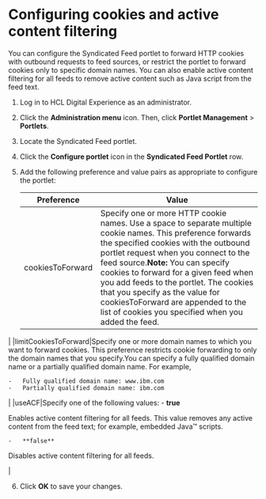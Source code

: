 # Configuring cookies and active content filtering

You can configure the Syndicated Feed portlet to forward HTTP cookies with outbound requests to feed sources, or restrict the portlet to forward cookies only to specific domain names. You can also enable active content filtering for all feeds to remove active content such as Java script from the feed text.

1.  Log in to HCL Digital Experience as an administrator.

2.  Click the **Administration menu** icon. Then, click **Portlet Management** \> **Portlets**.

3.  Locate the Syndicated Feed portlet.

4.  Click the **Configure portlet** icon in the **Syndicated Feed Portlet** row.

5.  Add the following preference and value pairs as appropriate to configure the portlet:

    |Preference|Value|
    |----------|-----|
    |cookiesToForward|Specify one or more HTTP cookie names. Use a space to separate multiple cookie names. This preference forwards the specified cookies with the outbound portlet request when you connect to the feed source.**Note:** You can specify cookies to forward for a given feed when you add feeds to the portlet. The cookies that you specify as the value for cookiesToForward are appended to the list of cookies you specified when you added the feed.

|
    |limitCookiesToForward|Specify one or more domain names to which you want to forward cookies. This preference restricts cookie forwarding to only the domain names that you specify.You can specify a fully qualified domain name or a partially qualified domain name. For example,

    -   Fully qualified domain name: www.ibm.com
    -   Partially qualified domain name: ibm.com
|
    |useACF|Specify one of the following values:    -   **true**

Enables active content filtering for all feeds. This value removes any active content from the feed text; for example, embedded Java™ scripts.

    -   **false**

Disables active content filtering for all feeds.

|

6.  Click **OK** to save your changes.



